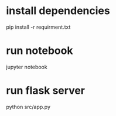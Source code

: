 # install dependencies
pip install -r requirment.txt

# run notebook
jupyter notebook

# run flask server
python src/app.py